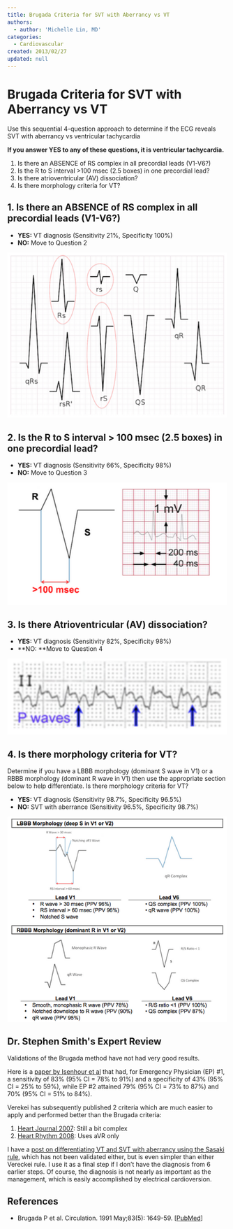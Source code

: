 ```yaml
---
title: Brugada Criteria for SVT with Aberrancy vs VT
authors:
  - author: 'Michelle Lin, MD'
categories:
  - Cardiovascular
created: 2013/02/27
updated: null
---
```


# Brugada Criteria for SVT with Aberrancy vs VT

Use this sequential 4-question approach to determine if the ECG reveals SVT with aberrancy vs ventricular tachycardia

**If you answer YES to any of these questions, it is ventricular tachycardia.**

1. Is there an ABSENCE of RS complex in all precordial leads (V1-V6?)
2. Is the R to S interval >100 msec (2.5 boxes) in one precordial lead?
3. Is there atrioventricular (AV) dissociation?
4. Is there morphology criteria for VT?

## 1. Is there an ABSENCE of RS complex in all precordial leads (V1-V6?)

- **YES:** VT diagnosis (Sensitivity 21%, Specificity 100%)
- **NO:** Move to Question 2

![Example of an RS complex](media/brugada-vs-svt_image-1.png)

## 2. Is the R to S interval > 100 msec (2.5 boxes) in one precordial lead?

- **YES:** VT diagnosis (Sensitivity 66%, Specificity 98%)
- **NO:** Move to Question 3

![Example of how to measure the R-S interval](media/brugada-vs-svt_image-2.png)

## 3. Is there Atrioventricular (AV) dissociation?

- **YES:** VT diagnosis (Sensitivity 82%, Specificity 98%)
- **NO: **Move to Question 4

![Example of AV dissociation](media/brugada-vs-svt_image-3.png)

## 4. Is there morphology criteria for VT?

Determine if you have a LBBB morphology (dominant S wave in V1) or a RBBB morphology (dominant R wave in V1) then use the appropriate section below to help differentiate. Is there morphology criteria for VT?

- **YES:** VT diagnosis (Sensitivity 98.7%, Specificity 96.5%)
- **NO:** SVT with aberrance (Sensitivity 96.5%, Specificity 98.7%)

![Examples of LBBB and RBBB morphologies](media/brugada-vs-svt_image-4.png)

## Dr. Stephen Smith's Expert Review

Validations of the Brugada method have not had very good results.

Here is a [paper by Isenhour et al](https://www.ncbi.nlm.nih.gov/pubmed/10917326) that had, for Emergency Physician (EP) #1, a sensitivity of 83% (95% CI = 78% to 91%) and a specificity of 43% (95% CI = 25% to 59%), while EP #2 attained 79% (95% CI = 73% to 87%) and 70% (95% CI = 51% to 84%). 

Verekei has subsequently published 2 criteria which are much easier to apply and performed better than the Brugada criteria: 

1. [Heart Journal 2007](https://academic.oup.com/eurheartj/article/28/5/589/2887583/Application-of-a-new-algorithm-in-the-differential): Still a bit complex
2. [Heart Rhythm 2008](https://www.ncbi.nlm.nih.gov/pubmed/18180024): Uses aVR only

I have a [post on differentiating VT and SVT with aberrancy using the Sasaki rule](http://hqmeded-ecg.blogspot.com/2011/10/wide-complex-tachycardia-ventricular.html), which has not been validated either, but is even simpler than either Vereckei rule. I use it as a final step if I don’t have the diagnosis from 6 earlier steps. Of course, the diagnosis is not nearly as important as the management, which is easily accomplished by electrical cardioversion.

## References

- Brugada P et al. Circulation. 1991 May;83(5): 1649-59. [[PubMed](http://www.ncbi.nlm.nih.gov/pubmed/2022022)]
